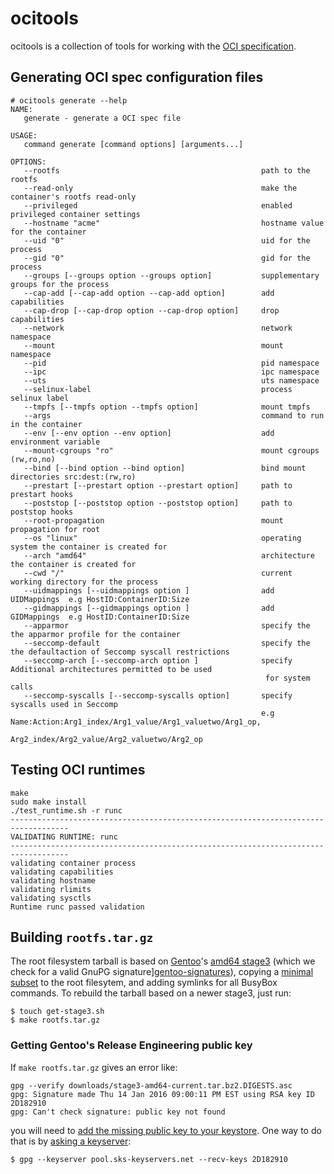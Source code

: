 # ocitools

ocitools is a collection of tools for working with the [OCI specification](https://github.com/opencontainers/specs).

Generating OCI spec configuration files
------------------------------------------

```
# ocitools generate --help
NAME:
   generate - generate a OCI spec file

USAGE:
   command generate [command options] [arguments...]

OPTIONS:
   --rootfs                                             path to the rootfs
   --read-only                                          make the container's rootfs read-only
   --privileged                                         enabled privileged container settings
   --hostname "acme"                                    hostname value for the container
   --uid "0"                                            uid for the process
   --gid "0"                                            gid for the process
   --groups [--groups option --groups option]           supplementary groups for the process
   --cap-add [--cap-add option --cap-add option]        add capabilities
   --cap-drop [--cap-drop option --cap-drop option]     drop capabilities
   --network                                            network namespace
   --mount                                              mount namespace
   --pid                                                pid namespace
   --ipc                                                ipc namespace
   --uts                                                uts namespace
   --selinux-label                                      process selinux label
   --tmpfs [--tmpfs option --tmpfs option]              mount tmpfs
   --args                                               command to run in the container
   --env [--env option --env option]                    add environment variable
   --mount-cgroups "ro"                                 mount cgroups (rw,ro,no)
   --bind [--bind option --bind option]                 bind mount directories src:dest:(rw,ro)
   --prestart [--prestart option --prestart option]     path to prestart hooks
   --poststop [--poststop option --poststop option]     path to poststop hooks
   --root-propagation                                   mount propagation for root
   --os "linux"                                         operating system the container is created for
   --arch "amd64"                                       architecture the container is created for
   --cwd "/"                                            current working directory for the process
   --uidmappings [--uidmappings option ]                add UIDMappings  e.g HostID:ContainerID:Size
   --gidmappings [--gidmappings option ]                add GIDMappings  e.g HostID:ContainerID:Size
   --apparmor                                           specify the the apparmor profile for the container
   --seccomp-default                                    specify the the defaultaction of Seccomp syscall restrictions
   --seccomp-arch [--seccomp-arch option ]              specify Additional architectures permitted to be used 
                                                         for system calls
   --seccomp-syscalls [--seccomp-syscalls option]       specify syscalls used in Seccomp
                                                        e.g Name:Action:Arg1_index/Arg1_value/Arg1_valuetwo/Arg1_op, 
                                                            Arg2_index/Arg2_value/Arg2_valuetwo/Arg2_op
```

Testing OCI runtimes
------------------------------------------

```
make
sudo make install
./test_runtime.sh -r runc 
-----------------------------------------------------------------------------------
VALIDATING RUNTIME: runc
-----------------------------------------------------------------------------------
validating container process
validating capabilities
validating hostname
validating rlimits
validating sysctls
Runtime runc passed validation
```

Building `rootfs.tar.gz`
------------------------

The root filesystem tarball is based on [Gentoo][]'s [amd64
stage3][stage3-amd64] (which we check for a valid GnuPG
signature][gentoo-signatures]), copying a [minimal
subset](rootfs-files) to the root filesytem, and adding symlinks for
all BusyBox commands.  To rebuild the tarball based on a newer stage3,
just run:

```
$ touch get-stage3.sh
$ make rootfs.tar.gz
```

### Getting Gentoo's Release Engineering public key

If `make rootfs.tar.gz` gives an error like:

```
gpg --verify downloads/stage3-amd64-current.tar.bz2.DIGESTS.asc
gpg: Signature made Thu 14 Jan 2016 09:00:11 PM EST using RSA key ID 2D182910
gpg: Can't check signature: public key not found
```

you will need to [add the missing public key to your
keystore][gentoo-signatures].  One way to do that is by [asking a
keyserver][recv-keys]:

```
$ gpg --keyserver pool.sks-keyservers.net --recv-keys 2D182910
```

[Gentoo]: https://www.gentoo.org/
[stage3-amd64]: http://distfiles.gentoo.org/releases/amd64/autobuilds/
[gentoo-signatures]: https://www.gentoo.org/downloads/signatures/
[recv-keys]: https://www.gnupg.org/documentation/manuals/gnupg/Operational-GPG-Commands.html
